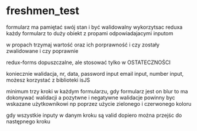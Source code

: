 # freshmen_test

formularz ma pamiętać swój stan i być walidowalny
wykorzytsac reduxa
każdy formularz to duży obiekt z propami odpowiadajacymi inputom

w propach trzymaj wartość oraz ich porprawność i czy zostały zwalidowane i czy poprawnie

redux-forms dopuszczalne, ale stosować tylko w OSTATECZNOŚCI

koniecznie walidacja, nr, data, password input email input, number input, 
możesz korzystać z biblioteki isJS

minimum trzy kroki w każdym formularzu, gdy formularz jest on blur to ma dokonywać 
walidacji a pozytwne i negatywne walidacje powinny byc wskazane użytkownikowi
np poprzez użycie zielonego i czerwonego koloru

gdy wszystkie inputy w danym kroku są valid dopiero można przejśc do następnego kroku